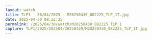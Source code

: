 ```yaml
---
layout: watch
title: TLP1 - 30/04/2025 - M20250430_082225_TLP_1T.jpg
date: 2025-04-30 08:22:25
permalink: /2025/04/30/watch/M20250430_082225_TLP_1
capture: TLP1/2025/202504/20250429/M20250430_082225_TLP_1T.jpg
---
```

